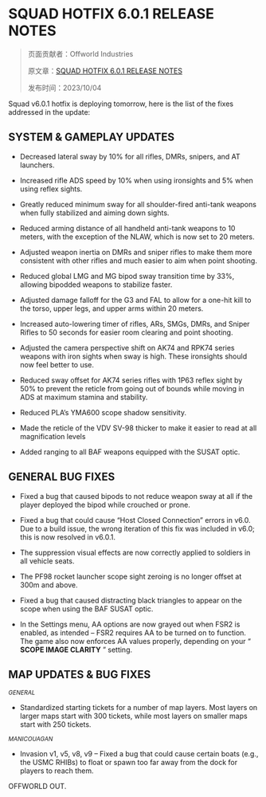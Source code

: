 # SQUAD HOTFIX 6.0.1 RELEASE NOTES

> 页面贡献者：Offworld Industries
> 
> 原文章：[SQUAD HOTFIX 6.0.1 RELEASE NOTES](https://joinsquad.com/2023/10/04/squad-hotfix-6-0-1-release-notes/)
>
> 发布时间：2023/10/04

Squad v6.0.1 hotfix is deploying tomorrow, here is the list of the fixes addressed in the update:

## SYSTEM & GAMEPLAY UPDATES

- Decreased lateral sway by 10% for all rifles, DMRs, snipers, and AT launchers. 

- Increased rifle ADS speed by 10% when using ironsights and 5% when using reflex sights.  

- Greatly reduced minimum sway for all shoulder-fired anti-tank weapons when fully stabilized and aiming down sights.

- Reduced arming distance of all handheld anti-tank weapons to 10 meters, with the exception of the NLAW, which is now set to 20 meters.

- Adjusted weapon inertia on DMRs and sniper rifles to make them more consistent with other rifles and much easier to aim when point shooting.

- Reduced global LMG and MG bipod sway transition time by 33%, allowing bipodded weapons to stabilize faster.

- Adjusted damage falloff for the G3 and FAL to allow for a one-hit kill to the torso, upper legs, and upper arms within 20 meters.

- Increased auto-lowering timer of rifles, ARs, SMGs, DMRs, and Sniper Rifles to 50 seconds for easier room clearing and point shooting.

- Adjusted the camera perspective shift on AK74 and RPK74 series weapons with iron sights when sway is high. These ironsights should now feel better to use. 

- Reduced sway offset for AK74 series rifles with 1P63 reflex sight by 50% to prevent the reticle from going out of bounds while moving in ADS at maximum stamina and stability.

- Reduced PLA’s YMA600 scope shadow sensitivity. 

- Made the reticle of the VDV SV-98 thicker to make it easier to read at all magnification levels

- Added ranging to all BAF weapons equipped with the SUSAT optic.

## GENERAL BUG FIXES

- Fixed a bug that caused bipods to not reduce weapon sway at all if the player deployed the bipod while crouched or prone.

- Fixed a bug that could cause “Host Closed Connection” errors in v6.0. Due to a build issue, the wrong iteration of this fix was included in v6.0; this is now resolved in v6.0.1.

- The suppression visual effects are now correctly applied to soldiers in all vehicle seats.

- The PF98 rocket launcher scope sight zeroing is no longer offset at 300m and above.

- Fixed a bug that caused distracting black triangles to appear on the scope when using the BAF SUSAT optic.

- In the Settings menu, AA options are now grayed out when FSR2 is enabled, as intended – FSR2 requires AA to be turned on to function. The game also now enforces AA values properly, depending on your “
**SCOPE IMAGE CLARITY**
” setting.

## MAP UPDATES & BUG FIXES

<small>*GENERAL*</small>

- Standardized starting tickets for a number of map layers. Most layers on larger maps start with 300 tickets, while most layers on smaller maps start with 250 tickets.

<small>*MANICOUAGAN*</small>

- Invasion v1, v5, v8, v9 – Fixed a bug that could cause certain boats (e.g., the USMC RHIBs) to float or spawn too far away from the dock for players to reach them.

OFFWORLD OUT.










